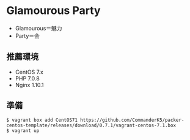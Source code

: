 Glamourous Party
====

- Glamourous＝魅力
- Party＝会

## 推薦環境

- CentOS 7.x
- PHP 7.0.8
- Nginx 1.10.1

## 準備

    $ vagrant box add CentOS71 https://github.com/CommanderK5/packer-centos-template/releases/download/0.7.1/vagrant-centos-7.1.box
    $ vagrant up
